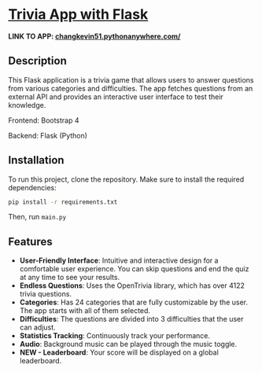 # [Trivia App with Flask](https://changkevin51.pythonanywhere.com/)

**LINK TO APP: [changkevin51.pythonanywhere.com/](https://changkevin51.pythonanywhere.com/)**

## Description

This Flask application is a trivia game that allows users to answer questions from various categories and difficulties. The app fetches questions from an external API and provides an interactive user interface to test their knowledge. 

Frontend: Bootstrap 4

Backend: Flask (Python)

## Installation
To run this project, clone the repository. Make sure to install the required dependencies:

```bash
pip install -r requirements.txt
```

Then, run  ```main.py ``` 

## Features

- **User-Friendly Interface**: Intuitive and interactive design for a comfortable user experience. You can skip questions and end the quiz at any time to see your results.
- **Endless Questions**: Uses the OpenTrivia library, which has over 4122 trivia questions.
- **Categories**: Has 24 categories that are fully customizable by the user. The app starts with all of them selected.
- **Difficulties**: The questions are divided into 3 difficulties that the user can adjust.
- **Statistics Tracking**: Continuously track your performance.
- **Audio**: Background music can be played through the music toggle.
- **NEW - Leaderboard**: Your score will be displayed on a global leaderboard.


